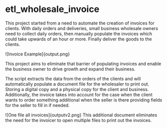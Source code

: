 # etl_wholesale_invoice
This project started from a need to automate the creation of invoices for clients. With daily orders and deliveries, small business wholesale owners need to collect daily orders, then manually populate the invoices which could take upwards of an hour or more. Finally deliver the goods to the clients.

![Invoice Example]{output.png}

This project aims to eliminate that barrier of populating invoices and enable the business owner to drive growth and expand their business. 

The script extracts the data from the orders of the clients and will automatically populate a document file for the wholesaler to print out. Storing a digital copy and a physical copy for the client and business. Additionally, the invoice takes into account for the case when the client wants to order something additional when the seller is there providing fields for the seller to fill in if needed.

![One file all invoices]{outputv2.png}
This additional document eliminates the need for the invoicer to open multiple files to print out the invoices. 

